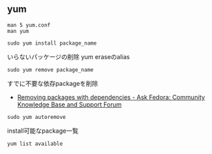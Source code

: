 ## yum

```
man 5 yum.conf
man yum
```



```
sudo yum install package_name
```

いらないパッケージの削除
yum eraseのalias

```
sudo yum remove package_name
```

すでに不要な依存packageを削除

* [Removing packages with dependencies - Ask Fedora: Community Knowledge Base and Support Forum](https://ask.fedoraproject.org/en/question/33785/removing-packages-with-dependencies/)

```
sudo yum autoremove
```

install可能なpackage一覧

```
yum list available
```
